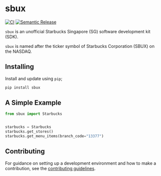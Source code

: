 # sbux

[![CI](https://github.com/ngshiheng/sbux/actions/workflows/ci.yml/badge.svg)](https://github.com/ngshiheng/sbux/actions/workflows/ci.yml)
[![Semantic Release](https://github.com/ngshiheng/sbux/actions/workflows/release.yml/badge.svg)](https://github.com/ngshiheng/sbux/actions/workflows/release.yml)

`sbux` is an unofficial Starbucks Singapore (SG) software development kit (SDK).

`sbux` is named after the ticker symbol of Starbucks Corporation (SBUX) on the NASDAQ.

## Installing

Install and update using `pip`;

```sh
pip install sbux
```

## A Simple Example

```python
from sbux import Starbucks


starbucks = Starbucks
starbucks.get_stores()
starbucks.get_menu_items(branch_code="13377")
```

## Contributing

For guidance on setting up a development environment and how to make a contribution, see the [contributing guidelines](./docs/CONTRIBUTING.md).

